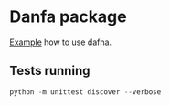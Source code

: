# Danfa package

[Example](https://colab.research.google.com/drive/1JRkKK-3yBIT7gCNQMs1inFMF0euY29qf#scrollTo=0-L83ZHeMrEI) how to use dafna.

## Tests running

```python
python -m unittest discover --verbose
```
